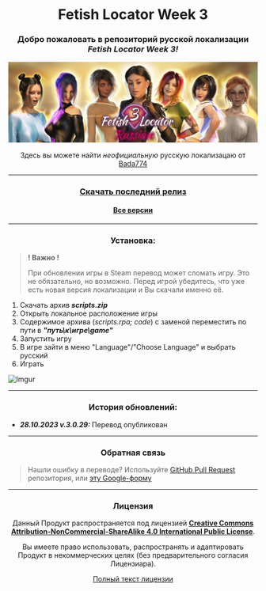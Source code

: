 <h1 align="center">Fetish Locator Week 3</h1>

<h3 align="center">Добро пожаловать в репозиторий русской локализации<br> <i><b>Fetish Locator Week 3!</b></i></h3>

![label](assets/label.png "label")

<p align="center">Здесь вы можете найти <i>неофициальную</i> русскую локализацаю от <a href="https://steamcommunity.com/id/bada774">Bada774</a>

---

<h3 align="center"><b><a href="https://github.com/Bada774/FL-Week3-Russian/releases/download/v3.0.29/scripts.zip">Скачать последний релиз</a></b></h3>

<h4 align="center"><b><a href="https://github.com/Bada774/FL-Week3-Russian/releases/">Все версии</a></b></h4>

---

<h3 align="center"><b>Установка:</b></h3>

> <b>! Важно !</b>
>
> При обновлении игры в Steam перевод может сломать игру. Это не обязательно, но возможно. Перед игрой убедитесь, что уже есть новая версия локализации и Вы скачали именно её.

<ol>
    <li>Скачать архив <b><i>scripts.zip</i></b></li>
    <li>Открыть локальное расположение игры</li>
    <li>Содержимое архива (<i>scripts.rpa; code</i>) с заменой переместить по пути в <b><i>"путь\к\игре\game"</i></b>
    <li>Запустить игру</li>
    <li>В игре зайти в меню "Language"/"Choose Language" и выбрать русский</li>
    <li>Играть</li>
</ol>

![Imgur](https://i.imgur.com/TcCjeXb.gifv)

---

<h3 align="center"><b>История обновлений:</b></h3>

<ul>
    <li><b><i>28.10.2023 v.3.0.29: </i></b>Перевод опубликован</li>
</ul>

---

<h3 align="center"><b>Обратная связь</b></h3>

> Нашли ошибку в переводе? Используйте <a href="https://github.com/Bada774/FL-Week3-Russian/pulls">GitHub Pull Request</a> репозитория, или <a href="https://forms.gle/JNBmK86XTixf16Zh8">эту Google-форму</a>

---

<h3 align="center"><b>Лицензия</b></h3>

<p align="center">Данный Продукт распространяется под лицензией <b><u>Creative Commons Attribution-NonCommercial-ShareAlike 4.0 International Public License</u></b>.</p>

<p align="center">Вы имеете право использовать, распространять и адаптировать Продукт в некоммерческих целях (без предварительного согласия Лицензиара).</p>

<p align="center"><a href="https://github.com/Bada774/FL-Week3-Russian/blob/main/LICENSE">Полный текст лицензии</a></p>
